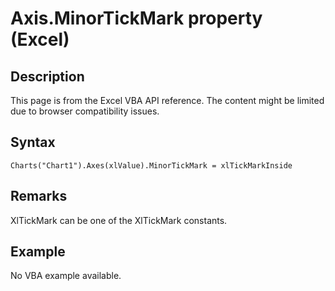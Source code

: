 # Axis.MinorTickMark property (Excel)

## Description
This page is from the Excel VBA API reference. The content might be limited due to browser compatibility issues.

## Syntax
```vba
Charts("Chart1").Axes(xlValue).MinorTickMark = xlTickMarkInside
```

## Remarks
XlTickMark can be one of the XlTickMark constants.

## Example
No VBA example available.
